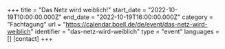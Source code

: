 +++
title = "Das Netz wird weiblich!"
start_date = "2022-10-19T10:00:00.000Z"
end_date = "2022-10-19T16:00:00.000Z"
category = "Fachtagung"
url = "https://calendar.boell.de/de/event/das-netz-wird-weiblich"
identifier = "das-netz-wird-weiblich"
type = "event"
languages = []
[contact]
+++